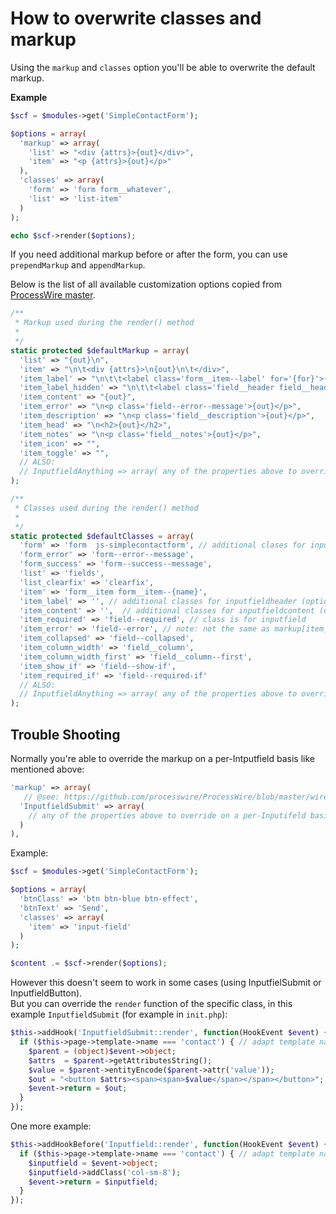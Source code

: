 # How to overwrite classes and markup

Using the `markup` and `classes` option you'll be able to overwrite the default markup.

**Example**

```php
$scf = $modules->get('SimpleContactForm');

$options = array(
  'markup' => array(
    'list' => "<div {attrs}>{out}</div>",
    'item' => "<p {attrs}>{out}</p>"
  ),
  'classes' => array(
    'form' => 'form form__whatever',
    'list' => 'list-item'
  )
);

echo $scf->render($options);
```

If you need additional markup before or after the form, you can use `prependMarkup` and `appendMarkup`.

Below is the list of all available customization options copied from [ProcessWire master][1].

```php
/**
 * Markup used during the render() method
 *
 */
static protected $defaultMarkup = array(
  'list' => "{out}\n",
  'item' => "\n\t<div {attrs}>\n{out}\n\t</div>",
  'item_label' => "\n\t\t<label class='form__item--label' for='{for}'>{out}</label>",
  'item_label_hidden' => "\n\t\t<label class='field__header field__header--hidden {class}'>{out}</label>",
  'item_content' => "{out}",
  'item_error' => "\n<p class='field--error--message'>{out}</p>",
  'item_description' => "\n<p class='field__description'>{out}</p>",
  'item_head' => "\n<h2>{out}</h2>",
  'item_notes' => "\n<p class='field__notes'>{out}</p>",
  'item_icon' => "",
  'item_toggle' => "",
  // ALSO: 
  // InputfieldAnything => array( any of the properties above to override on a per-Inputifeld basis)
);

/**
 * Classes used during the render() method
 *
 */
static protected $defaultClasses = array(
  'form' => 'form  js-simplecontactform', // additional clases for inputfieldform (optional)
  'form_error' => 'form--error--message',
  'form_success' => 'form--success--message',
  'list' => 'fields',
  'list_clearfix' => 'clearfix',
  'item' => 'form__item form__item--{name}',
  'item_label' => '', // additional classes for inputfieldheader (optional)
  'item_content' => '',  // additional classes for inputfieldcontent (optional)
  'item_required' => 'field--required', // class is for inputfield
  'item_error' => 'field--error', // note: not the same as markup[item_error], class is for inputfield
  'item_collapsed' => 'field--collapsed',
  'item_column_width' => 'field__column',
  'item_column_width_first' => 'field__column--first',
  'item_show_if' => 'field--show-if',
  'item_required_if' => 'field--required-if'
  // ALSO: 
  // InputfieldAnything => array( any of the properties above to override on a per-Inputifeld basis)
);
```

## Trouble Shooting

Normally you're able to override the markup on a per-Intputfield basis like mentioned above:

```php
'markup' => array(
   // @see: https://github.com/processwire/ProcessWire/blob/master/wire/core/InputfieldWrapper.php#L44
  'InputfieldSubmit' => array(
    // any of the properties above to override on a per-Inputifeld basis
  )
),
```

Example:

```php
$scf = $modules->get('SimpleContactForm');

$options = array(
  'btnClass' => 'btn btn-blue btn-effect',
  'btnText' => 'Send',
  'classes' => array(
    'item' => 'input-field'
  )
);

$content .= $scf->render($options);
```

However this doesn't seem to work in some cases (using InputfielSubmit or InputfieldButton).  
But you can override the `render` function of the specific class, in this example `InputfieldSubmit` (for example in `init.php`):

```php
$this->addHook('InputfieldSubmit::render', function(HookEvent $event) {
  if ($this->page->template->name === 'contact') { // adapt template name to compare with
    $parent = (object)$event->object;
    $attrs  = $parent->getAttributesString();
    $value = $parent->entityEncode($parent->attr('value'));
    $out = "<button $attrs><span><span>$value</span></span></button>";
    $event->return = $out; 
  }
});
```

One more example:

```php
$this->addHookBefore('Inputfield::render', function(HookEvent $event) {
  if ($this->page->template->name === 'contact') { // adapt template name to compare with
    $inputfield = $event->object;
    $inputfield->addClass('col-sm-8');
    $event->return = $inputfield;
  }
});
```

[1]: https://github.com/processwire/ProcessWire/blob/master/wire/core/InputfieldWrapper.php#L44 'ProcessWire master'
